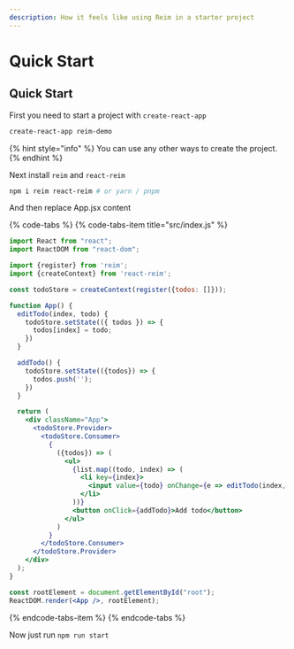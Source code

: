 ```yaml
---
description: How it feels like using Reim in a starter project
---
```


# Quick Start

## Quick Start

First you need to start a project with `create-react-app`

```bash
create-react-app reim-demo
```

{% hint style="info" %}
You can use any other ways to create the project.
{% endhint %}

Next install `reim` and `react-reim`

```bash
npm i reim react-reim # or yarn / pnpm
```

And then replace App.jsx content

{% code-tabs %}
{% code-tabs-item title="src/index.js" %}
```jsx
import React from "react";
import ReactDOM from "react-dom";

import {register} from 'reim';
import {createContext} from 'react-reim';

const todoStore = createContext(register({todos: []}));

function App() {
  editTodo(index, todo) {
    todoStore.setState(({ todos }) => {
      todos[index] = todo;
    })
  }

  addTodo() {
    todoStore.setState(({todos}) => {
      todos.push('');
    })
  }

  return (
    <div className="App">
      <todoStore.Provider>
        <todoStore.Consumer>
          {
            ({todos}) => (
              <ul>
                {list.map((todo, index) => (
                  <li key={index}>
                    <input value={todo} onChange={e => editTodo(index, e.target.value)} />
                  </li>
                ))}
                <button onClick={addTodo}>Add todo</button>
              </ul>
            )
          }
        </todoStore.Consumer>
      </todoStore.Provider>
    </div>
  );
}

const rootElement = document.getElementById("root");
ReactDOM.render(<App />, rootElement);
```
{% endcode-tabs-item %}
{% endcode-tabs %}

Now just run `npm run start`

